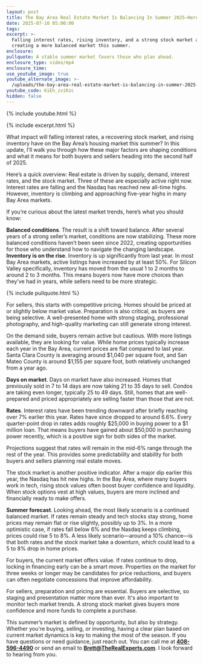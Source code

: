 ```yaml
---
layout: post
title: The Bay Area Real Estate Market Is Balancing In Summer 2025—Here’s Why
date: 2025-07-16 05:00:00
tags:
excerpt: >-
  Falling interest rates, rising inventory, and a strong stock market are
  creating a more balanced market this summer.
enclosure:
pullquote: A stable summer market favors those who plan ahead.
enclosure_type: video/mp4
enclosure_time:
use_youtube_image: true
youtube_alternate_image: >-
  /uploads/the-bay-area-real-estate-market-is-balancing-in-summer-2025-here-s-why-2.jpg
youtube_code: KiEh_zviKzc
hidden: false
---
```

{% include youtube.html %}

{% include excerpt.html %}

What impact will falling interest rates, a recovering stock market, and rising inventory have on the Bay Area’s housing market this summer? In this update, I’ll walk you through how these major factors are shaping conditions and what it means for both buyers and sellers heading into the second half of 2025.

Here’s a quick overview: Real estate is driven by supply, demand, interest rates, and the stock market. Three of these are especially active right now. Interest rates are falling and the Nasdaq has reached new all-time highs. However, inventory is climbing and approaching five-year highs in many Bay Area markets.

If you’re curious about the latest market trends, here’s what you should know:

**Balanced conditions**. The result is a shift toward balance. After several years of a strong seller’s market, conditions are now stabilizing. These more balanced conditions haven’t been seen since 2022, creating opportunities for those who understand how to navigate the changing landscape.<br>**Inventory is on the rise**. Inventory is up significantly from last year. In most Bay Area markets, active listings have increased by at least 50%. For Silicon Valley specifically, inventory has moved from the usual 1 to 2 months to around 2 to 3 months. This means buyers now have more choices than they’ve had in years, while sellers need to be more strategic.

{% include pullquote.html %}

For sellers, this starts with competitive pricing. Homes should be priced at or slightly below market value. Preparation is also critical, as buyers are being selective. A well-presented home with strong staging, professional photography, and high-quality marketing can still generate strong interest.

On the demand side, buyers remain active but cautious. With more listings available, they are looking for value. While home prices typically increase each year in the Bay Area, current prices are flat compared to last year. Santa Clara County is averaging around $1,040 per square foot, and San Mateo County is around $1,155 per square foot, both relatively unchanged from a year ago.

**Days on market**. Days on market have also increased. Homes that previously sold in 7 to 14 days are now taking 21 to 35 days to sell. Condos are taking even longer, typically 25 to 49 days. Still, homes that are well-prepared and priced appropriately are selling faster than those that are not.

**Rates**. Interest rates have been trending downward after briefly reaching over 7% earlier this year. Rates have since dropped to around 6.6%. Every quarter-point drop in rates adds roughly $25,000 in buying power to a $1 million loan. That means buyers have gained about $50,000 in purchasing power recently, which is a positive sign for both sides of the market.

Projections suggest that rates will remain in the mid-6% range through the rest of the year. This provides some predictability and stability for both buyers and sellers planning real estate moves.

The stock market is another positive indicator. After a major dip earlier this year, the Nasdaq has hit new highs. In the Bay Area, where many buyers work in tech, rising stock values often boost buyer confidence and liquidity. When stock options vest at high values, buyers are more inclined and financially ready to make offers.

**Summer forecast**. Looking ahead, the most likely scenario is a continued balanced market. If rates remain steady and tech stocks stay strong, home prices may remain flat or rise slightly, possibly up to 3%. In a more optimistic case, if rates fall below 6% and the Nasdaq keeps climbing, prices could rise 5 to 8%. A less likely scenario—around a 10% chance—is that both rates and the stock market take a downturn, which could lead to a 5 to 8% drop in home prices.

For buyers, the current market offers value. If rates continue to drop, locking in financing early can be a smart move. Properties on the market for three weeks or longer may be candidates for price reductions, and buyers can often negotiate concessions that improve affordability.

For sellers, preparation and pricing are essential. Buyers are selective, so staging and presentation matter more than ever. It's also important to monitor tech market trends. A strong stock market gives buyers more confidence and more funds to complete a purchase.

This summer’s market is defined by opportunity, but also by strategy. Whether you're buying, selling, or investing, having a clear plan based on current market dynamics is key to making the most of the season. If you have questions or need guidance, just reach out. You can call me at **<u>408-596-4490</u>** or send an email to [**Brett@TheRealExperts.com**](mailto:Brett@TheRealExperts.com). I look forward to hearing from you.